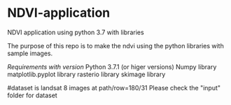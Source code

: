 <h1> NDVI-application </h1>
NDVI application using python 3.7 with libraries

The purpose of this repo is to make the ndvi using the python libraries with sample images.

*Requirements with version*
Python 3.7.1 (or higer versions)
Numpy library
matplotlib.pyplot library
rasterio library
skimage library


#dataset is landsat 8 images at path/row=180/31 
Please check the "input" folder for dataset

